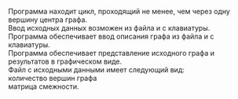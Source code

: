 Программа находит цикл, проходящий не менее, чем через одну вершину центра графа.<br>
Ввод исходных данных возможен из файла и с клавиатуры.<br>
Программа обеспечивает ввод описания графа из файла и с клавиатуры.<br>
Программа обеспечивает представление исходного графа и результатов в графическом виде.<br>
Файл с исходными данными имеет следующий вид:<br>
количество вершин графа<br>
матрица смежности.
